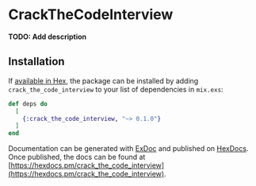 # CrackTheCodeInterview

**TODO: Add description**

## Installation

If [available in Hex](https://hex.pm/docs/publish), the package can be installed
by adding `crack_the_code_interview` to your list of dependencies in `mix.exs`:

```elixir
def deps do
  [
    {:crack_the_code_interview, "~> 0.1.0"}
  ]
end
```

Documentation can be generated with [ExDoc](https://github.com/elixir-lang/ex_doc)
and published on [HexDocs](https://hexdocs.pm). Once published, the docs can
be found at [https://hexdocs.pm/crack_the_code_interview](https://hexdocs.pm/crack_the_code_interview).

